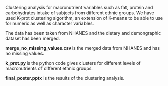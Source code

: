 Clustering analysis for macronutrient variables such as fat, protein and carbohydrates intake of subjects from different ethnic groups. 
We have used K-prot clustering algorithm, an extension of K-means to be able to use for numeric as well as character variables. 

The data has been taken from NHANES and the dietary and demongraphic dataset has been merged. 

<b>merge_no_missing_values.csv </b> is the merged data from NHANES and has no missing values. 

<b>k_prot.py </b>is the python code gives clusters for different levels of macronutrients of different ethnic groups. 

<b>final_poster.pptx </b> is the results of the clustering analysis. 


